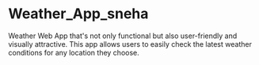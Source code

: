 # Weather_App_sneha
Weather Web App that's not only functional but also user-friendly and visually attractive. This app allows users to easily check the latest weather conditions for any location they choose.
